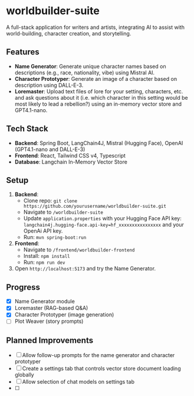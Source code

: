 # worldbuilder-suite
A full-stack application for writers and artists, integrating AI to assist with world-building, character creation, and storytelling.

## Features
- **Name Generator**: Generate unique character names based on descriptions (e.g., race, nationality, vibe) using Mistral AI.
- **Character Prototyper**: Generate an image of a character based on description using DALL-E-3.
- **Loremaster**: Upload text files of lore for your setting, characters, etc. and ask questions about it (i.e. which
  character in this setting would be most likely to lead a rebellion?) using an in-memory vector store and GPT4.1-nano.

## Tech Stack
- **Backend**: Spring Boot, LangChain4J, Mistral (Hugging Face), OpenAI (GPT4.1-nano and DALL-E-3)
- **Frontend**: React, Tailwind CSS v4, Typescript
- **Database**: Langchain In-Memory Vector Store

## Setup
1. **Backend**:
    - Clone repo: `git clone https://github.com/yourusername/worldbuilder-suite.git`
    - Navigate to `/worldbuilder-suite`
    - Update `application.properties` with your Hugging Face API key: `langchain4j.hugging-face.api-key=hf_xxxxxxxxxxxxxxxx`
 and your OpenAi API key.
   - Run: `mvn spring-boot:run`
2. **Frontend**:
    - Navigate to `/frontend/worldbuilder-frontend`
    - Install: `npm install`
    - Run: `npm run dev`
3. Open `http://localhost:5173` and try the Name Generator.

## Progress
- [x] Name Generator module
- [x] Loremaster (RAG-based Q&A)
- [x] Character Prototyper (image generation)
- [ ] Plot Weaver (story prompts)

## Planned Improvements
- [ ] Allow follow-up prompts for the name generator and character prototyper
- [ ] Create a settings tab that controls vector store document loading globally
- [ ] Allow selection of chat models on settings tab
- [ ] 
